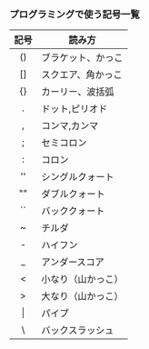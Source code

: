 
### プログラミングで使う記号一覧
|  記号  |  読み方  |
| :---: | ---- |
| () | ブラケット、かっこ |
| [] | スクエア、角かっこ |
| {} | カーリー、波括弧 |
| . | ドット,ピリオド |
| , | コンマ,カンマ |
| ; | セミコロン |
| : | コロン |
| ''| シングルクォート |
|""|  ダブルクォート |
|``|  バッククォート |
|~|   チルダ |
|-|   ハイフン |
|_|   アンダースコア |
|<|   小なり（山かっこ） |
|>|   大なり（山かっこ） |
| &#124; |  パイプ |
| \ | バックスラッシュ |
